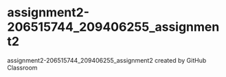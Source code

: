 # assignment2-206515744_209406255_assignment2
assignment2-206515744_209406255_assignment2 created by GitHub Classroom
